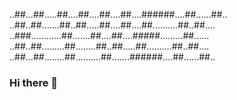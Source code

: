 ..##...##.....##....##....##....##....######....##......##..
..##..##.......##..##.....##....##....##..........##..##....
..###............##.......##....##....#####.........##......
..##..##.........##........##..##.....##..........##..##....
..##...##........##..........##.......######....##......##..

### Hi there 👋

<!--
**Kyvex/Kyvex** is a ✨ _special_ ✨ repository because its `README.md` (this file) appears on your GitHub profile.

Here are some ideas to get you started:

- 🔭 I’m currently working on ...
- 🌱 I’m currently learning ...
- 👯 I’m looking to collaborate on ...
- 🤔 I’m looking for help with ...
- 💬 Ask me about ...
- 📫 How to reach me: ...
- 😄 Pronouns: ...
- ⚡ Fun fact: ...
-->
